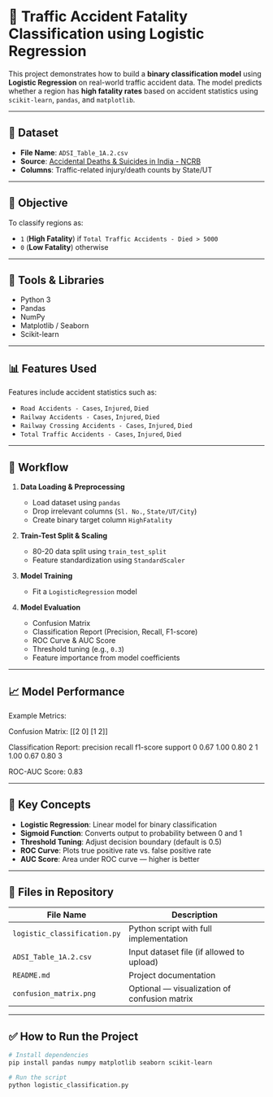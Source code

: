 # 🚦 Traffic Accident Fatality Classification using Logistic Regression

This project demonstrates how to build a **binary classification model** using **Logistic Regression** on real-world traffic accident data. The model predicts whether a region has **high fatality rates** based on accident statistics using `scikit-learn`, `pandas`, and `matplotlib`.

---

## 📂 Dataset

- **File Name**: `ADSI_Table_1A.2.csv`  
- **Source**: [Accidental Deaths & Suicides in India - NCRB](https://ncrb.gov.in)  
- **Columns**: Traffic-related injury/death counts by State/UT

---

## 🎯 Objective

To classify regions as:
- `1` (**High Fatality**) if `Total Traffic Accidents - Died > 5000`
- `0` (**Low Fatality**) otherwise

---

## 🧰 Tools & Libraries

- Python 3
- Pandas
- NumPy
- Matplotlib / Seaborn
- Scikit-learn

---

## 📊 Features Used

Features include accident statistics such as:
- `Road Accidents - Cases`, `Injured`, `Died`
- `Railway Accidents - Cases`, `Injured`, `Died`
- `Railway Crossing Accidents - Cases`, `Injured`, `Died`
- `Total Traffic Accidents - Cases`, `Injured`, `Died`

---

## 🔁 Workflow

1. **Data Loading & Preprocessing**
   - Load dataset using `pandas`
   - Drop irrelevant columns (`Sl. No.`, `State/UT/City`)
   - Create binary target column `HighFatality`

2. **Train-Test Split & Scaling**
   - 80-20 data split using `train_test_split`
   - Feature standardization using `StandardScaler`

3. **Model Training**
   - Fit a `LogisticRegression` model

4. **Model Evaluation**
   - Confusion Matrix
   - Classification Report (Precision, Recall, F1-score)
   - ROC Curve & AUC Score
   - Threshold tuning (e.g., `0.3`)
   - Feature importance from model coefficients

---

## 📈 Model Performance

Example Metrics:

Confusion Matrix:
[[2 0]
[1 2]]

Classification Report:
precision recall f1-score support
0 0.67 1.00 0.80 2
1 1.00 0.67 0.80 3

ROC-AUC Score: 0.83



---

## 📌 Key Concepts

- **Logistic Regression**: Linear model for binary classification
- **Sigmoid Function**: Converts output to probability between 0 and 1
- **Threshold Tuning**: Adjust decision boundary (default is 0.5)
- **ROC Curve**: Plots true positive rate vs. false positive rate
- **AUC Score**: Area under ROC curve — higher is better

---

## 📁 Files in Repository

| File Name                     | Description                                |
|------------------------------|--------------------------------------------|
| `logistic_classification.py` | Python script with full implementation     |
| `ADSI_Table_1A.2.csv`         | Input dataset file (if allowed to upload)  |
| `README.md`                  | Project documentation                      |
| `confusion_matrix.png`       | Optional — visualization of confusion matrix |

---

## ✅ How to Run the Project

```bash
# Install dependencies
pip install pandas numpy matplotlib seaborn scikit-learn

# Run the script
python logistic_classification.py

